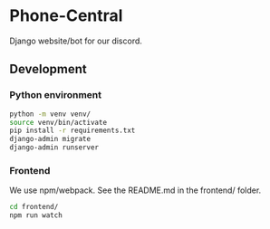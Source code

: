 # Phone-Central

Django website/bot for our discord.

## Development

### Python environment

```bash
python -m venv venv/
source venv/bin/activate
pip install -r requirements.txt
django-admin migrate
django-admin runserver
```

### Frontend

We use npm/webpack. See the README.md in the frontend/ folder.

```bash
cd frontend/
npm run watch
```

